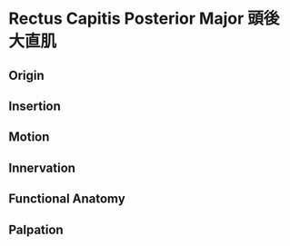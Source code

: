# Rectus Capitis Posterior Major 頭後大直肌
## Origin
## Insertion
## Motion
## Innervation
## Functional Anatomy
## Palpation
